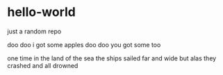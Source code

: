# hello-world
just a random repo

doo doo i got some apples doo doo you got some too

one time in the land of the sea
the ships sailed far and wide
but alas they crashed and all drowned
